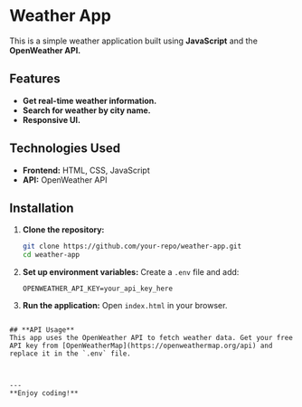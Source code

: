 # **Weather App**

This is a simple weather application built using **JavaScript** and the **OpenWeather API.**

## **Features**
- **Get real-time weather information.**
- **Search for weather by city name.**
- **Responsive UI.**

## **Technologies Used**
- **Frontend:** HTML, CSS, JavaScript
- **API:** OpenWeather API

## **Installation**

1. **Clone the repository:**
   ```bash
   git clone https://github.com/your-repo/weather-app.git
   cd weather-app
   ```

2. **Set up environment variables:**
   Create a `.env` file and add:
   ```env
   OPENWEATHER_API_KEY=your_api_key_here
   ```

3. **Run the application:**
   Open `index.html` in your browser.


```

## **API Usage**
This app uses the OpenWeather API to fetch weather data. Get your free API key from [OpenWeatherMap](https://openweathermap.org/api) and replace it in the `.env` file.



---
**Enjoy coding!**

